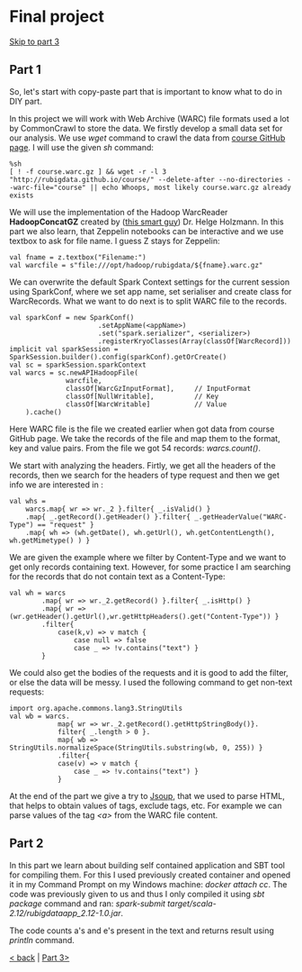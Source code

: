 # Final project

[Skip to part 3](project-part3.md)

## Part 1

So, let's start with copy-paste part that is important to know what to do in DIY part. 

In this project we will work with Web Archive (WARC) file formats used a lot by CommonCrawl to store the data. We firstly develop a small data set for our analysis. We use _wget_ command to crawl the data from [course GitHub page](http://rubigdata.github.io/course/). I will use the given _sh_ command: 
```
%sh
[ ! -f course.warc.gz ] && wget -r -l 3 "http://rubigdata.github.io/course/" --delete-after --no-directories --warc-file="course" || echo Whoops, most likely course.warc.gz already exists
```
We will use the implementation of the Hadoop WarcReader __HadoopConcatGZ__ created by ([this smart guy](https://www.helgeholzmann.de)) Dr. Helge Holzmann. In this part we also learn, that Zeppelin notebooks can be interactive and we use textbox to ask for file name. I guess Z stays for Zeppelin: 

```
val fname = z.textbox("Filename:")
val warcfile = s"file:///opt/hadoop/rubigdata/${fname}.warc.gz"
```

We can overwrite the default Spark Context settings for the current session using SparkConf, where we set app name, set serialiser and create class for WarcRecords. What we want to do next is to split WARC file to the records. 

```
val sparkConf = new SparkConf()
                      .setAppName(<appName>)
                      .set("spark.serializer", <serializer>)
                      .registerKryoClasses(Array(classOf[WarcRecord]))
implicit val sparkSession = SparkSession.builder().config(sparkConf).getOrCreate()
val sc = sparkSession.sparkContext
val warcs = sc.newAPIHadoopFile(
              warcfile,
              classOf[WarcGzInputFormat],     // InputFormat
              classOf[NullWritable],          // Key
              classOf[WarcWritable]           // Value
    ).cache()
```

Here WARC file is the file we created earlier when got data from course GitHub page. We take the records of the file and map them to the format, key and value pairs. From the file we got 54 records: _warcs.count()_. 

We start with analyzing the headers. Firtly, we get all the headers of the records, then we search for the headers of type request and then we get info we are interested in :
```
val whs = 
    warcs.map{ wr => wr._2 }.filter{ _.isValid() }
    .map{ _.getRecord().getHeader() }.filter{ _.getHeaderValue("WARC-Type") == "request" }
    .map{ wh => (wh.getDate(), wh.getUrl(), wh.getContentLength(), wh.getMimetype() ) }

```

We are given the example where we filter by Content-Type and we want to get only records containing text. However, for some practice I am searching for the records that do not contain text as a Content-Type: 
```
val wh = warcs
        .map{ wr => wr._2.getRecord() }.filter{ _.isHttp() }
        .map{ wr => (wr.getHeader().getUrl(),wr.getHttpHeaders().get("Content-Type")) }
        .filter{ 
            case(k,v) => v match { 
                case null => false
                case _ => !v.contains("text") }
        }
```

We could also get the bodies of the requests and it is good to add the filter, or else the data will be messy. I used the following command to get non-text requests: 
```
import org.apache.commons.lang3.StringUtils
val wb = warcs.
            map{ wr => wr._2.getRecord().getHttpStringBody()}.
            filter{ _.length > 0 }.
            map{ wb => StringUtils.normalizeSpace(StringUtils.substring(wb, 0, 255)) }
            .filter{ 
            case(v) => v match {
                case _ => !v.contains("text") }
            }
```

At the end of the part we give a try to [Jsoup](https://jsoup.org), that we used to parse HTML, that helps to obtain values of tags, exclude tags, etc. For example we can parse values of the tag _\<a>_ from the WARC file content.

## Part 2

In this part we learn about building self contained application and SBT tool for compiling them. For this I used previously created container and opened it in my Command Prompt on my Windows machine: _docker attach cc_. The code was previously given to us and thus I only compiled it using _sbt package_ command and ran: _spark-submit target/scala-2.12/rubigdataapp_2.12-1.0.jar_. 

The code counts a's and e's present in the text and returns result using _println_ command.


[< back](index.md)  |  [Part 3>](project-part3.md)